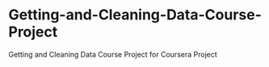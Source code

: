 # Getting-and-Cleaning-Data-Course-Project
Getting and Cleaning Data Course Project for Coursera Project
